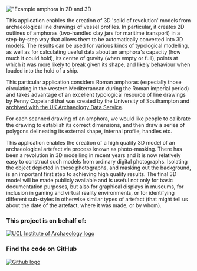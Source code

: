 !["Example amphora in 2D and 3D](http://micropasts-other.s3.amazonaws.com/other/amph3d.png)

This application enables the creation of 3D 'solid of revolution' models 
from archaeological line drawings of vessel profiles. In particular, 
it creates 2D outlines of amphoras (two-handled clay jars for maritime transport) 
in a step-by-step way that allows them to be automatically converted into 3D models. The results can be used for various kinds of typological modelling, as well as for calculating useful data about an amphora's capacity (how much it could hold), its centre of gravity (when empty or full), points at which it was more likely to break given its shape, and likely behaviour when loaded into the hold of a ship.

This particular application considers Roman amphoras (especially those circulating 
in the western Mediterranean during the Roman imperial period) and takes advantage 
of an excellent typological resource of line drawings by Penny
Copeland that was created by the University of Southampton 
and [archived with the UK Archaeology Data Service](http://archaeologydataservice.ac.uk/archives/view/amphora_ahrb_2005/).   
        
For each scanned drawing of an amphora, we would like people to calibrate the drawing 
to establish its correct dimensions, and then draw a series of polygons delineating its 
external shape, internal profile, handles etc.
        
This application enables the creation of a high quality 3D model of an archaeological 
artefact via process known as photo-masking. There has been a revolution in 3D modelling 
in recent years and it is now relatively easy to construct such models from ordinary 
digital photographs. Isolating the object depicted in these photographs, and masking 
out the background, is an important first step to achieving high quality results. 
The final 3D model will be made publicly available and is useful not only for basic 
documentation purposes, but also for graphical displays in museums, for inclusion in 
gaming and virtual reality environments, or for identifying different sub-styles in 
otherwise similar types of artefact (that might tell us about the date of the 
artefact, where it was made, or by whom).

### This project is on behalf of:

[![UCL Institute of Archaeology logo](http://micropasts.org/wp-content/uploads/2014/09/UCL_logo_sm_blk.png)](http://ucl.ac.uk/archaeology)    

### Find the code on GitHub

[![Github logo](https://crowdfunded.micropasts.org/assets/learn/github-ee049d767e762a0c6626051203a31f6e.png)](https://github.com/MicroPasts/amphsCD)
